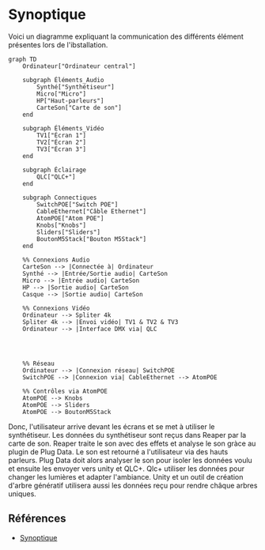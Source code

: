 # Synoptique

Voici un diagramme expliquant la communication des différents élément présentes lors de l'ibstallation.

````mermaid
graph TD
    Ordinateur["Ordinateur central"]
    
    subgraph Éléments_Audio
        Synthé["Synthétiseur"]
        Micro["Micro"]
        HP["Haut-parleurs"]
        CarteSon["Carte de son"]
    end
    
    subgraph Éléments_Vidéo
        TV1["Écran 1"]
        TV2["Écran 2"]
        TV3["Écran 3"]
    end
    
    subgraph Éclairage
        QLC["QLC+"]
    end
    
    subgraph Connectiques
        SwitchPOE["Switch POE"]
        CableEthernet["Câble Ethernet"]
        AtomPOE["Atom POE"]
        Knobs["Knobs"]
        Sliders["Sliders"]
        BoutonM5Stack["Bouton M5Stack"]
    end
    
    %% Connexions Audio
    CarteSon --> |Connectée à| Ordinateur
    Synthé --> |Entrée/Sortie audio| CarteSon
    Micro --> |Entrée audio| CarteSon
    HP --> |Sortie audio| CarteSon
    Casque --> |Sortie audio| CarteSon

    %% Connexions Vidéo
    Ordinateur --> Spliter 4k
    Spliter 4k --> |Envoi vidéo| TV1 & TV2 & TV3
    Ordinateur --> |Interface DMX via| QLC
    

    

    %% Réseau
    Ordinateur --> |Connexion réseau| SwitchPOE
    SwitchPOE --> |Connexion via| CableEthernet --> AtomPOE

    %% Contrôles via AtomPOE
    AtomPOE --> Knobs
    AtomPOE --> Sliders
    AtomPOE --> BoutonM5Stack

````

Donc, l'utilisateur arrive devant les écrans et se met à utiliser le synthétiseur. Les données du synthétiseur sont reçus dans Reaper par la carte de son. Reaper traite le son avec des effets et analyse le son gràce au plugin de Plug Data. Le son est retourné a l'utilisateur via des hauts parleurs. Plug Data doit alors analyser le son pour isoler les données voulu et ensuite les envoyer vers unity et QLC+. Qlc+ utiliser les données pour changer les lumières et adapter l'ambiance. Unity et un outil de création d'arbre génératif utilisera aussi les données reçu pour rendre châque arbres uniques. 

## Références

* [Synoptique](https://tim-montmorency.com/582523-gestion/#/contenus/3_planification/10_synoptique/)

